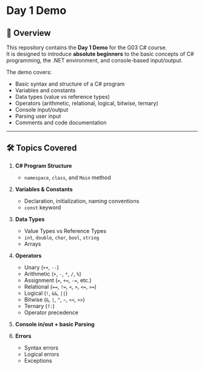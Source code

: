 # Day 1 Demo

## 📌 Overview
This repository contains the **Day 1 Demo** for the G03 C# course.  
It is designed to introduce **absolute beginners** to the basic concepts of C# programming, the .NET environment, and console-based input/output.

The demo covers:
- Basic syntax and structure of a C# program
- Variables and constants
- Data types (value vs reference types)
- Operators (arithmetic, relational, logical, bitwise, ternary)
- Console input/output
- Parsing user input
- Comments and code documentation

---

## 🛠 Topics Covered
1. **C# Program Structure**
   - `namespace`, `class`, and `Main` method

2. **Variables & Constants**
   - Declaration, initialization, naming conventions
   - `const` keyword

3. **Data Types**
   - Value Types vs Reference Types
   - `int`, `double`, `char`, `bool`, `string`
   - Arrays

5. **Operators**
   - Unary (`++`, `--`)
   - Arithmetic (`+`, `-`, `*`, `/`, `%`)
   - Assignment (`=`, `+=`, `-=`, etc.)
   - Relational (`==`, `!=`, `<`, `>`, `<=`, `>=`)
   - Logical (`!`, `&&`, `||`)
   - Bitwise (`&`, `|`, `^`, `~`, `<<`, `>>`)
   - Ternary (`?:`)
   - Operator precedence
6. **Console in/out + basic Parsing**
7. **Errors**
   - Syntax errors
   - Logical errors
   - Exceptions
